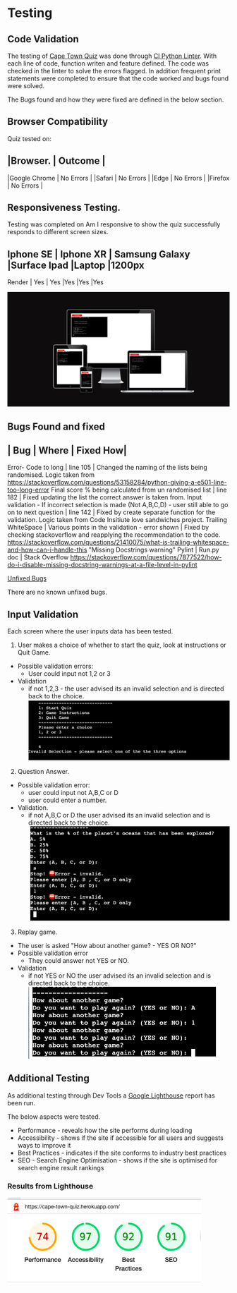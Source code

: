 # Testing

## Code Validation

The testing of [Cape Town Quiz](https://cape-town-quiz.herokuapp.com/) was done through [CI Python Linter](https://pep8ci.herokuapp.com/).
With each line of code, function writen and feature defined. The code was checked in the linter to solve the errors flagged. 
In addition frequent print statements were completed to ensure that the code worked and bugs found were solved. 

The Bugs found and how they were fixed are defined in the below section.

## Browser Compatibility 

Quiz tested on: 

|Browser.      | Outcome   |
----------------------------
|Google Chrome | No Errors |
|Safari        | No Errors |
|Edge          | No Errors |
|Firefox       | No Errors |

## Responsiveness Testing. 

Testing was completed on Am I responsive to show the quiz successfully responds to different screen sizes.

Iphone SE |	Iphone XR |	Samsung Galaxy |Surface	Ipad |Laptop |1200px
---------------------------------------------------------------------	
Render    |	Yes       |	Yes	           |Yes	         |Yes	 |Yes	

![Am I Responsive](./readme.images/am-i-responsive.png)


## Bugs Found and fixed

| Bug | Where | Fixed How|
--------------------------
Error- Code to long | line 105 | Changed the naming of the lists being randomised. Logic taken from https://stackoverflow.com/questions/53158284/python-giving-a-e501-line-too-long-error
Final score % being calculated from un randomised list | line 182 | Fixed updating the list the correct answer is taken from.
Input validation - If incorrect selection is made (Not A,B,C,D) - user still able to go on to next question | line 142 | Fixed by create separate function for the validation. Logic taken from Code Insitiute love sandwiches project. 
Trailing WhiteSpace | Various points in the validation - error shown | Fixed by checking stackoverflow and reapplying the recommendation to the code. https://stackoverflow.com/questions/21410075/what-is-trailing-whitespace-and-how-can-i-handle-this
"Missing Docstrings warning" Pylint | Run.py doc | Stack Overflow https://stackoverflow.com/questions/7877522/how-do-i-disable-missing-docstring-warnings-at-a-file-level-in-pylint 

[Unfixed Bugs](unfixed-bugs)

There are no known unfixed bugs.

## Input Validation

Each screen where the user inputs data has been tested. 

1. User makes a choice of whether to start the quiz, look at instructions or Quit Game.
- Possible validation errors:
    - User could input not 1,2 or 3
- Validation
    - if not 1,2,3 - the user advised its an invalid selection and is directed back to the choice. 
![Navigation Validation](./readme.images/navigation-validation.png)

2. Question Answer.
- Possible validation error:
    - user could input not A,B,C or D
    - user could enter a number.
- Validation. 
    - if not A,B,C or D the user advised its an invalid selection and is directed back to the choice. 
![Question Validation](./readme.images/question-validation.png)

3. Replay game.
- The user is asked "How about another game? - YES OR NO?" 
- Possible validation error
    - They could answer not YES or NO.
- Validation
    - if not YES or NO the user advised its an invalid selection and is directed back to the choice. 
![Replay Game Validation](./readme.images/replay-game-validation.png)

 ## Additional Testing

 As additional testing through Dev Tools a [Google Lighthouse](https://developers.google.com/web/tools/lighthouse) report has been run. 

 The below aspects were tested. 
 - Performance - reveals how the site performs during loading
- Accessibility - shows if the site if accessible for all users and suggests ways to improve it
- Best Practices - indicates if the site conforms to industry best practices
- SEO - Search Engine Optimisation - shows if the site is optimised for search engine result rankings

### Results from Lighthouse

![Lighthouse test result](./readme.images/lighthouse-validation-testing.png)


